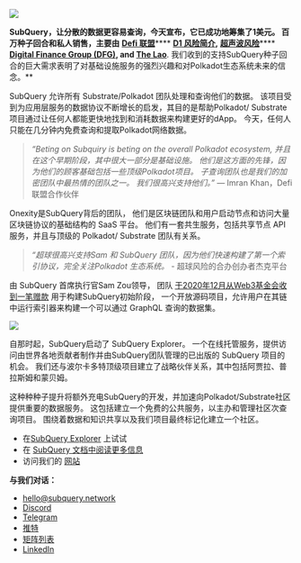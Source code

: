 
![](https://miro.medium.com/max/1400/0*CrM8-LKRt3slWAsN)

**SubQuery，让分散的数据更容易查询，今天宣布，它已成功地筹集了1美元。 百万种子回合和私人销售，主要由** [**Defi 联盟**](https://defialliance.co/)**** [**D1 风险简介**](https://d1.ventures/)**,** [**超声波风险**](https://hypersphere.ventures/)**** [**Digital Finance Group (DFG)**](https://www.dfg.group/)**, and [**The Lao**](https://www.thelao.io/)**. 我们收到的支持SubQuery种子回合的巨大需求表明了对基础设施服务的强烈兴趣和对Polkadot生态系统未来的信念。**

SubQuery 允许所有 Substrate/Polkadot 团队处理和查询他们的数据。 该项目受到为应用层服务的数据协议不断增长的启发，其目的是帮助Polkadot/ Substrate 项目通过让任何人都能更快地找到和消耗数据来构建更好的dApp。 今天，任何人只能在几分钟内免费查询和提取Polkadot网络数据。

> _“Beting on Subquiry is beting on the overall Polkadot ecosystem, 并且在这个早期阶段，其中很大一部分是基础设施。 他们是这方面的先锋，因为他们的顾客基础包括一些顶级Polkadot项目。 子查询团队也是我们的加密团队中最热情的团队之一。 我们很高兴支持他们。”_ — Imran Khan，Defi 联盟合作伙伴

Onexity是SubQuery背后的团队， 他们是区块链团队和用户启动节点和访问大量区块链协议的基础结构的 SaaS 平台。 他们有一套共生服务，包括共享节点 API 服务，并且与顶级的 Polkadot/ Substrate 团队有关系。

> _“超球很高兴支持Sam 和 SubQuery 团队，因为他们快速构建了第一个索引协议，完全关注Polkadot 生态系统。_ - 超球风险的合办创办者杰克平台

由 SubQuery 首席执行官Sam Zou领导， 团队 [于2020年12月从Web3基金会收到一笔赠款](https://subquery.medium.com/subquery-delivers-its-open-source-sdk-following-a-web3-foundation-grant-20da26ae87f) 用于构建SubQuery初始阶段， 一个开放源码项目，允许用户在其链中运行索引器来构建一个可以通过 GraphQL 查询的数据集。

![](https://miro.medium.com/max/1000/0*kjspGYRr_BtMk015)

自那时起，SubQuery启动了 SubQuery Explorer。 一个在线托管服务，提供访问由世界各地贡献者制作并由SubQuery团队管理的已出版的 SubQuery 项目的机会。 我们还与波尔卡多特顶级项目建立了战略伙伴关系，其中包括阿贾拉、普拉斯姆和蒙贝姆。

这种种种子提升将额外充电SubQuery的开发，并加速向Polkadot/Substrate社区提供重要的数据服务。 这包括建立一个免费的公共服务，以主办和管理社区次查询项目。 围绕着数据和知识共享以及我们项目最终标记化建立一个社区。

-   在[SubQuery Explorer](https://explorer.subquery.network/) 上试试
-   在 [SubQuery 文档中阅读更多信息](https://doc.subquery.network/)
-   访问我们的 [网站](https://subquery.network/)

**与我们对话：**

-   [hello@subquery.network](mailto:hello@subquery.network)
-   [Discord](https://discord.com/invite/78zg8aBSMG)
-   [Telegram](https://t.me/subquerynetwork)
-   [推特](https://twitter.com/subquerynetwork)
-   [矩阵列表](https://matrix.to/#/#subquery:matrix.org)
-   [LinkedIn](https://www.linkedin.com/company/subquery)